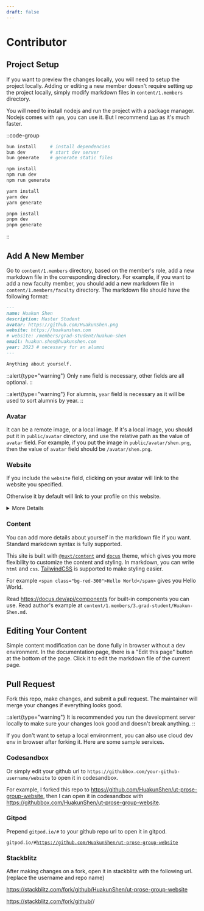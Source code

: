 ```yaml
---
draft: false
---
```


# Contributor

## Project Setup

If you want to preview the changes locally, you will need to setup the project locally. Adding or editing a new member doesn't require setting up the project locally, simply modify markdown files in `content/1.members` directory.

You will need to install nodejs and run the project with a package manager. Nodejs comes with `npm`, you can use it. But I recommend [`bun`](https://bun.sh/) as it's much faster.

::code-group

```bash [bun]
bun install     # install dependencies
bun dev         # start dev server
bun generate    # generate static files
```

```bash [npm]
npm install
npm run dev
npm run generate
```

```bash [yarn]
yarn install
yarn dev
yarn generate
```

```bash [pnpm]
pnpm install
pnpm dev
pnpm generate
```

::

## Add A New Member

Go to `content/1.members` directory, based on the member's role, add a new markdown file in the corresponding directory. For example, if you want to add a new faculty member, you should add a new markdown file in `content/1.members/faculty` directory. The markdown file should have the following format:

```markdown
---
name: Huakun Shen
description: Master Student
avatar: https://github.com/HuakunShen.png
website: https://huakunshen.com
# website: /members/grad-student/huakun-shen
email: huakun.shen@huakunshen.com
year: 2023 # necessary for an alumni
---

Anything about yourself.
```

::alert{type="warning"}
Only `name` field is necessary, other fields are all optional.
::

::alert{type="warning"}
For alumnis, `year` field is necessary as it will be used to sort alumnis by year.
::

### Avatar

It can be a remote image, or a local image. If it's a local image, you should put it in `public/avatar` directory, and use the relative path as the value of `avatar` field. For example, if you put the image in `public/avatar/shen.png`, then the value of `avatar` field should be `/avatar/shen.png`.

### Website

If you include the `website` field, clicking on your avatar will link to the website you specified.

Otherwise it by default will link to your profile on this website.

<details>
<summary>More Details</summary>

For the `website` field, you can put a complete url that start with `https://`, or use a relative path to link to your profile on this website in case you don't have a website yet.

For example, if you want to link to `https://huakunshen.com`, you can put `https://huakunshen.com` or `/members/grad-student/huakun-shen` as the value of `website` field.

The relative path is just the file path of your markdown file relative to the `content` folder (but without the numbers, the numbers is only for sorting). For example, if your markdown file is at `content/1.members/3.grad-student/Huakun-Shen.md`, then the relative path is `/members/grad-student/huakun-shen`.

However, the website has been configured to auto link to your profile on this website if a `website` field is not specified. So you can just leave it blank if you don't have a website yet.

</details>

### Content

You can add more details about yourself in the markdown file if you want. Standard markdown syntax is fully supported.

This site is built with [`@nuxt/content`](https://content.nuxt.com/) and [`docus`](https://docus.dev/) theme, which gives you more flexibility to customize the content and styling. In markdown, you can write `html` and `css`. [TailwindCSS](https://tailwindcss.com/) is supported to make styling easier.

For example `<span class="bg-red-300">Hello World</span>` gives you <span class="bg-red-500">Hello World</span>.

Read https://docus.dev/api/components for built-in components you can use. Read author's example at `content/1.members/3.grad-student/Huakun-Shen.md`.

## Editing Your Content

Simple content modification can be done fully in browser without a dev environment. In the documentation page, there is a "Edit this page" button at the bottom of the page. Click it to edit the markdown file of the current page.

## Pull Request

Fork this repo, make changes, and submit a pull request. The maintainer will merge your changes if everything looks good.

::alert{type="warning"}
It is recommended you run the development server locally to make sure your changes look good and doesn't break anything.
::

If you don't want to setup a local environment, you can also use cloud dev env in browser after forking it. Here are some sample services.

### Codesandbox

<!-- markdown-link-check-disable-next-line -->
Or simply edit your github url to <code>https://github<span class="text-red-400">box</span>.com/your-github-username/website</code> to open it in codesandbox.

For example, I forked this repo to https://github.com/HuakunShen/ut-prose-group-website, then I can open it in codesandbox with https://githubbox.com/HuakunShen/ut-prose-group-website.

### Gitpod

Prepend `gitpod.io/#` to your github repo url to open it in gitpod.

<code><span class="text-red-400">gitpod.io/#</span>https://github.com/HuakunShen/ut-prose-group-website</code>

### Stackblitz

After making changes on a fork, open it in stackblitz with the following url. (replace the username and repo name)

<!-- markdown-link-check-disable -->

https://stackblitz.com/fork/github/HuakunShen/ut-prose-group-website

https://stackblitz.com/fork/github/<username>/<repo-name>

